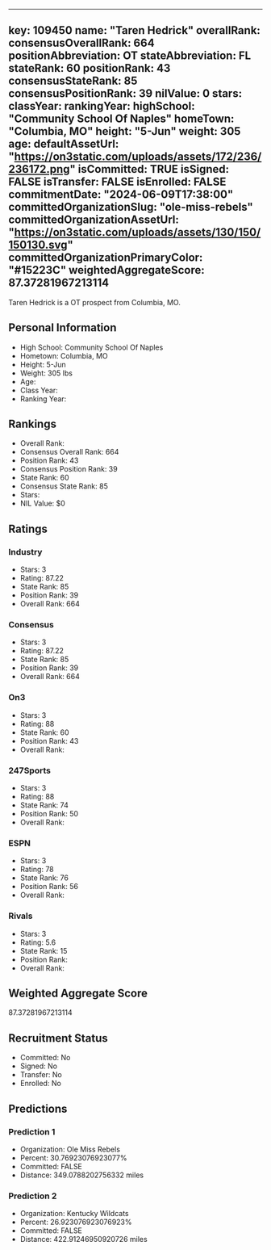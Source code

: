 ---
  key: 109450
  name: "Taren Hedrick"
  overallRank: 
  consensusOverallRank: 664
  positionAbbreviation: OT
  stateAbbreviation: FL
  stateRank: 60
  positionRank: 43
  consensusStateRank: 85
  consensusPositionRank: 39
  nilValue: 0
  stars: 
  classYear: 
  rankingYear: 
  highSchool: "Community School Of Naples"
  homeTown: "Columbia, MO"
  height: "5-Jun"
  weight: 305
  age: 
  defaultAssetUrl: "https://on3static.com/uploads/assets/172/236/236172.png"
  isCommitted: TRUE
  isSigned: FALSE
  isTransfer: FALSE
  isEnrolled: FALSE
  commitmentDate: "2024-06-09T17:38:00"
  committedOrganizationSlug: "ole-miss-rebels"
  committedOrganizationAssetUrl: "https://on3static.com/uploads/assets/130/150/150130.svg"
  committedOrganizationPrimaryColor: "#15223C"
  weightedAggregateScore: 87.37281967213114
  ---
  
  Taren Hedrick is a OT prospect from Columbia, MO.
  
  ## Personal Information
  - High School: Community School Of Naples
  - Hometown: Columbia, MO
  - Height: 5-Jun
  - Weight: 305 lbs
  - Age: 
  - Class Year: 
  - Ranking Year: 
  
  ## Rankings
  - Overall Rank: 
  - Consensus Overall Rank: 664
  - Position Rank: 43
  - Consensus Position Rank: 39
  - State Rank: 60
  - Consensus State Rank: 85
  - Stars: 
  - NIL Value: $0
  
  ## Ratings
  
  ### Industry
  - Stars: 3
  - Rating: 87.22
  - State Rank: 85
  - Position Rank: 39
  - Overall Rank: 664
  
  ### Consensus
  - Stars: 3
  - Rating: 87.22
  - State Rank: 85
  - Position Rank: 39
  - Overall Rank: 664
  
  ### On3
  - Stars: 3
  - Rating: 88
  - State Rank: 60
  - Position Rank: 43
  - Overall Rank: 
  
  ### 247Sports
  - Stars: 3
  - Rating: 88
  - State Rank: 74
  - Position Rank: 50
  - Overall Rank: 
  
  ### ESPN
  - Stars: 3
  - Rating: 78
  - State Rank: 76
  - Position Rank: 56
  - Overall Rank: 
  
  ### Rivals
  - Stars: 3
  - Rating: 5.6
  - State Rank: 15
  - Position Rank: 
  - Overall Rank: 
  
  ## Weighted Aggregate Score
  87.37281967213114
  
  ## Recruitment Status
  - Committed: No
  - Signed: No
  - Transfer: No
  - Enrolled: No
  
  
  
  ## Predictions
  
  ### Prediction 1
  - Organization: Ole Miss Rebels
  - Percent: 30.76923076923077%
  - Committed: FALSE
  - Distance: 349.0788202756332 miles
  
  ### Prediction 2
  - Organization: Kentucky Wildcats
  - Percent: 26.923076923076923%
  - Committed: FALSE
  - Distance: 422.91246950920726 miles
  